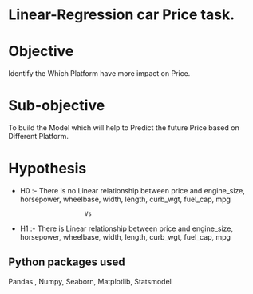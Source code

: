 # Linear-Regression car Price task.

# Objective
 Identify the Which Platform have more impact on Price.
 
# Sub-objective
To build the Model which will help to Predict the future Price based on Different Platform.

# Hypothesis
*  H0 :- There is no Linear relationship between price and engine_size, horsepower, wheelbase, width, length, curb_wgt, fuel_cap, mpg

                         Vs 

*  H1 :- There is Linear relationship between price and engine_size, horsepower, wheelbase, width, length, curb_wgt, fuel_cap, mpg

 ## Python packages used
 Pandas , Numpy, Seaborn, Matplotlib, Statsmodel
 
 
